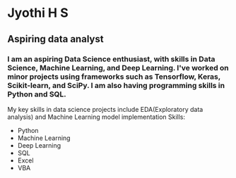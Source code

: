 # Jyothi H S
##  Aspiring data analyst
### I am an aspiring Data Science enthusiast, with skills in Data Science, Machine Learning, and Deep Learning. I've worked on minor projects using frameworks such as Tensorflow, Keras, Scikit-learn, and SciPy. I am also having programming skills in Python and SQL.
My key skills in data science projects include EDA(Exploratory data analysis) and Machine Learning model implementation
Skills:
* Python
* Machine Learning
* Deep Learning
* SQL
* Excel
* VBA
